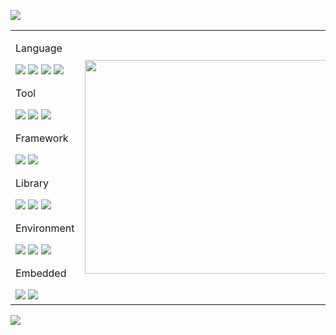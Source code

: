 <a href="https://github.com/bert13069598"><img src="https://capsule-render.vercel.app/api?type=waving&color=1F305F&height=150&section=header&text=BERT's%20Github%20Profile&fontColor=00599C&fontSize=30&animation=fadeIn&fontAlign=50&fontAlignY=33"/></a>
<!--
**bert13069598/bert13069598** is a ✨ _special_ ✨ repository because its `README.md` (this file) appears on your GitHub profile.
Here are some ideas to get you started:

- 🔭 I’m currently working on ...
- 🌱 I’m currently learning ...
- 👯 I’m looking to collaborate on ...
- 🤔 I’m looking for help with ...
- 💬 Ask me about ...
- 📫 How to reach me: ...
- 😄 Pronouns: ...
- ⚡ Fun fact: ...
- <a href="링크"><img src="https://img.shields.io/badge/이름-색상코드?style=flat-square&logo=로고명&logoColor=로고색"/></a>
-->

<table>
  <tr>
    <td>
<p>Language</p>
<div>
  <a href="https://github.com/bert13069598?tab=repositories&q=&type=&language=c&sort="><img src="https://img.shields.io/badge/C-A8B9CC?style=flat-square&logo=C&logoColor=white"/></a>
  <a href="https://github.com/bert13069598?tab=repositories&q=&type=&language=c%2B%2B&sort="><img src="https://img.shields.io/badge/C++-00599C?style=flat-square&logo=C%2B%2B&logoColor=white"/></a>
  <a href="https://github.com/bert13069598?tab=repositories&q=&type=&language=python&sort="><img src="https://img.shields.io/badge/Python-3776AB?style=flat-square&logo=Python&logoColor=white"/></a>
  <img src="https://img.shields.io/badge/Oracle-F80000?style=flat-square&logo=Oracle&logoColor=white"/>
</div>

<p>Tool</p>
<div>
  <a href="https://visualstudio.microsoft.com/ko/vs/"><img src="https://img.shields.io/badge/Visual Studio-5C2D91?style=flat-square&logo=Visual Studio&logoColor=white"/></a>
  <a href="https://code.visualstudio.com/"><img src="https://img.shields.io/badge/Visual Studio Code-007ACC?style=flat-square&logo=Visual Studio Code&logoColor=white"/></a>
  <a href="https://www.jetbrains.com/ko-kr/pycharm/"><img src="https://img.shields.io/badge/PyCharm-000000?style=flat-square&logo=PyCharm&logoColor=white"/></a>
</div>

<p>Framework</p>
<div>
  <a href="https://www.tensorflow.org/?hl=ko"><img src="https://img.shields.io/badge/TensorFlow-FF6F00?style=flat-square&logo=TensorFlow&logoColor=white"/></a>
  <a href="https://pytorch.org/"><img src="https://img.shields.io/badge/PyTorch-EE4C2C?style=flat-square&logo=PyTorch&logoColor=white"/></a>
</div>

<p>Library</p>
<div>
  <a href="https://keras.io/"><img src="https://img.shields.io/badge/Keras-D00000?style=flat-square&logo=Keras&logoColor=white"/></a>
  <a href="https://opencv.org/"><img src="https://img.shields.io/badge/OpenCV-5C3EE8?style=flat-square&logo=OpenCV&logoColor=white"/></a>
  <a href="https://www.ros.org/"><img src="https://img.shields.io/badge/ROS-22314E?style=flat-square&logo=ROS&logoColor=white"/></a>
</div>

<p>Environment</p>
<div>
  <a href="https://www.microsoft.com/ko-kr"><img src="https://img.shields.io/badge/Windows-0078D6?style=flat-square&logo=Windows&logoColor=white"/></a>
  <img src="https://img.shields.io/badge/Linux-FCC624?style=flat-square&logo=Linux&logoColor=white"/>
  <a href="https://ubuntu.com/"><img src="https://img.shields.io/badge/Ubuntu-E95420?style=flat-square&logo=Ubuntu&logoColor=white"/></a>
</div>

<p>Embedded</p>
<div>
  <a href="https://www.arduino.cc/"><img src="https://img.shields.io/badge/Arduino-00979D?style=flat-square&logo=Arduino&logoColor=white"/></a>
  <a href="https://www.raspberrypi.com/"><img src="https://img.shields.io/badge/Raspberry Pi-A22846?style=flat-square&logo=Raspberry%20Pi&logoColor=white"/></a>
</div>
    </td>
    <td>
      <img src="https://user-images.githubusercontent.com/89738612/210817002-3d6c4967-ba2b-4c17-851e-57c988b91222.jpg" width="512" height="341.5"/>
      <!--
    <p>⚡ The original thesis about BERT</p>
    https://arxiv.org/pdf/1810.04805.pdf
      -->
    </td>
  </tr>
</table>
<a href="https://simpleicons.org/"><img src="https://img.shields.io/badge/Simple Icons-111111?style=flat-square&logo=Simple Icons&logoColor=white"/>
